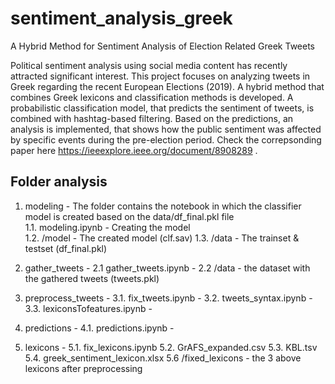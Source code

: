 # sentiment_analysis_greek
A Hybrid Method for Sentiment Analysis of Election Related Greek Tweets

Political sentiment analysis using social media content has recently attracted significant interest. This project focuses on analyzing tweets in Greek regarding the recent European Elections (2019). A hybrid method that combines Greek lexicons and classification methods is developed. A probabilistic classification model, that predicts the sentiment of tweets, is combined with hashtag-based filtering. Based on the predictions, an analysis is implemented, that shows how the public sentiment was affected by specific events during the pre-election period. Check the correpsonding paper here https://ieeexplore.ieee.org/document/8908289 .

## Folder analysis

1) modeling - The folder contains the notebook in which the classifier model is created based on the data/df_final.pkl file <br>
1.1. modeling.ipynb - Creating the model <br>
1.2. /model - The created model (clf.sav)
1.3. /data - The trainset & testset (df_final.pkl)

2) gather_tweets - 
2.1 gather_tweets.ipynb - 
2.2 /data - the dataset with the gathered tweets (tweets.pkl)

3) preprocess_tweets - 
3.1. fix_tweets.ipynb - 
3.2. tweets_syntax.ipynb - 
3.3. lexiconsTofeatures.ipynb - 

4) predictions - 
4.1. predictions.ipynb - 

5) lexicons -
5.1. fix_lexicons.ipynb
5.2. GrAFS_expanded.csv
5.3. KBL.tsv
5.4. greek_sentiment_lexicon.xlsx
5.6 /fixed_lexicons - the 3 above lexicons after preprocessing


